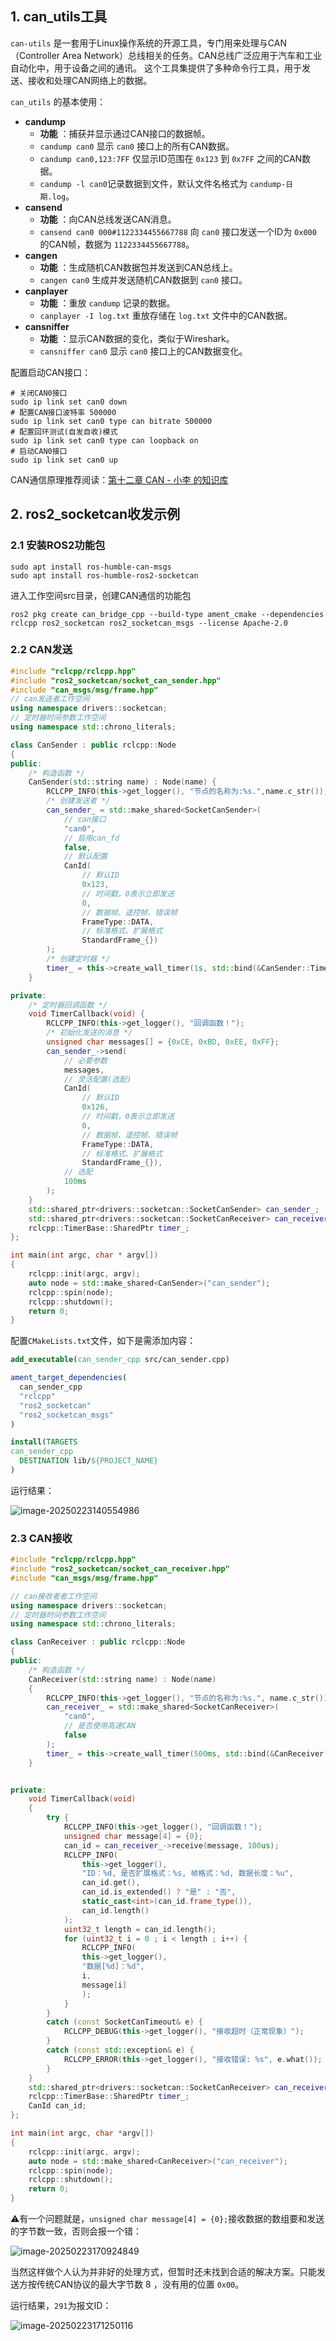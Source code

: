 ## 1. can_utils工具

`can-utils` 是一套用于Linux操作系统的开源工具，专门用来处理与CAN（Controller Area Network）总线相关的任务。CAN总线广泛应用于汽车和工业自动化中，用于设备之间的通讯。 这个工具集提供了多种命令行工具，用于发送、接收和处理CAN网络上的数据。

`can_utils` 的基本使用：

- **candump**
  - **功能** ：捕获并显示通过CAN接口的数据帧。
  - `candump can0` 显示 `can0` 接口上的所有CAN数据。
  - `candump can0,123:7FF` 仅显示ID范围在 `0x123` 到 `0x7FF` 之间的CAN数据。
  - `candump -l can0`记录数据到文件，默认文件名格式为 `candump-日期.log`。
- **cansend**
  - **功能** ：向CAN总线发送CAN消息。
  - `cansend can0 000#1122334455667788` 向 `can0` 接口发送一个ID为 `0x000` 的CAN帧，数据为 `1122334455667788`。
- **cangen**
  - **功能** ：生成随机CAN数据包并发送到CAN总线上。
  - `cangen can0` 生成并发送随机CAN数据到 `can0` 接口。
- **canplayer**
  - **功能** ：重放 `candump` 记录的数据。
  - `canplayer -I log.txt` 重放存储在 `log.txt` 文件中的CAN数据。
- **cansniffer**
  - **功能** ：显示CAN数据的变化，类似于Wireshark。
  - `cansniffer can0` 显示 `can0` 接口上的CAN数据变化。

配置启动CAN接口：

```shell
# 关闭CAN0接口
sudo ip link set can0 down
# 配置CAN接口波特率 500000
sudo ip link set can0 type can bitrate 500000
# 配置回环测试(自发自收)模式
sudo ip link set can0 type can loopback on
# 启动CAN0接口
sudo ip link set can0 up
```

CAN通信原理推荐阅读：[第十二章 CAN - 小李 的知识库](https://tonmoon.top/study/STM32/12.CAN通信/)

## 2. ros2_socketcan收发示例

### 2.1 安装ROS2功能包

```shell
sudo apt install ros-humble-can-msgs
sudo apt install ros-humble-ros2-socketcan
```

进入工作空间src目录，创建CAN通信的功能包

```shell
ros2 pkg create can_bridge_cpp --build-type ament_cmake --dependencies rclcpp ros2_socketcan ros2_socketcan_msgs --license Apache-2.0
```

### 2.2 CAN发送

```C++
#include "rclcpp/rclcpp.hpp"
#include "ros2_socketcan/socket_can_sender.hpp"
#include "can_msgs/msg/frame.hpp"
// can发送者工作空间
using namespace drivers::socketcan;
// 定时器时间参数工作空间
using namespace std::chrono_literals;

class CanSender : public rclcpp::Node
{
public:
    /* 构造函数 */
    CanSender(std::string name) : Node(name) {
        RCLCPP_INFO(this->get_logger(), "节点的名称为:%s.",name.c_str());
        /* 创建发送者 */
        can_sender_ = std::make_shared<SocketCanSender>(
            // can接口
            "can0",
            // 启用can_fd
            false,
            // 默认配置
            CanId(
                // 默认ID
                0x123, 
                // 时间戳，0表示立即发送
                0,
                // 数据帧、遥控帧、错误帧
                FrameType::DATA,
                // 标准格式、扩展格式
                StandardFrame_{}) 
        );
        /* 创建定时器 */
        timer_ = this->create_wall_timer(1s, std::bind(&CanSender::TimerCallback, this));
    }

private:
    /* 定时器回调函数 */
    void TimerCallback(void) {
        RCLCPP_INFO(this->get_logger(), "回调函数！");
        /* 初始化发送的消息 */
        unsigned char messages[] = {0xCE, 0xBD, 0xEE, 0xFF};
        can_sender_->send(
            // 必要参数
            messages,
            // 灵活配置(选配)
            CanId(
                // 默认ID
                0x126, 
                // 时间戳，0表示立即发送
                0,
                // 数据帧、遥控帧、错误帧
                FrameType::DATA,
                // 标准格式、扩展格式
                StandardFrame_{}),
            // 选配
            100ms
        );
    }
    std::shared_ptr<drivers::socketcan::SocketCanSender> can_sender_;
    std::shared_ptr<drivers::socketcan::SocketCanReceiver> can_receiver_;
    rclcpp::TimerBase::SharedPtr timer_;
};

int main(int argc, char * argv[])
{
    rclcpp::init(argc, argv);
    auto node = std::make_shared<CanSender>("can_sender");
    rclcpp::spin(node);
    rclcpp::shutdown();
    return 0;
}
```

配置`CMakeLists.txt`文件，如下是需添加内容：

```cmake
add_executable(can_sender_cpp src/can_sender.cpp)

ament_target_dependencies(
  can_sender_cpp
  "rclcpp"
  "ros2_socketcan"
  "ros2_socketcan_msgs"
)

install(TARGETS
can_sender_cpp
  DESTINATION lib/${PROJECT_NAME}
)
```

运行结果：

![image-20250223140554986](https://tonmoon.obs.cn-east-3.myhuaweicloud.com/img/tonmoon/image-20250223140554986.png)

### 2.3 CAN接收

```C++
#include "rclcpp/rclcpp.hpp"
#include "ros2_socketcan/socket_can_receiver.hpp"
#include "can_msgs/msg/frame.hpp"

// can接收者者工作空间
using namespace drivers::socketcan;
// 定时器时间参数工作空间
using namespace std::chrono_literals;

class CanReceiver : public rclcpp::Node
{
public:
    /* 构造函数 */
    CanReceiver(std::string name) : Node(name)
    {
        RCLCPP_INFO(this->get_logger(), "节点的名称为:%s.", name.c_str());
        can_receiver_ = std::make_shared<SocketCanReceiver>(
            "can0",
            // 是否使用高速CAN
            false
        );
        timer_ = this->create_wall_timer(500ms, std::bind(&CanReceiver::TimerCallback, this));
    }


private:
    void TimerCallback(void)
    {
        try {
            RCLCPP_INFO(this->get_logger(), "回调函数！");
            unsigned char message[4] = {0};
            can_id = can_receiver_->receive(message, 100us);
            RCLCPP_INFO(
                this->get_logger(),
                "ID：%d, 是否扩展格式：%s, 帧格式：%d, 数据长度：%u",
                can_id.get(), 
                can_id.is_extended() ? "是" : "否", 
                static_cast<int>(can_id.frame_type()),
                can_id.length()
            );
            uint32_t length = can_id.length();
            for (uint32_t i = 0 ; i < length ; i++) {
                RCLCPP_INFO(
                this->get_logger(), 
                "数据[%d]：%d",
                i,
                message[i]
                );
            }
        }
        catch (const SocketCanTimeout& e) {
            RCLCPP_DEBUG(this->get_logger(), "接收超时（正常现象）");
        }
        catch (const std::exception& e) {
            RCLCPP_ERROR(this->get_logger(), "接收错误: %s", e.what());
        }
    }
    std::shared_ptr<drivers::socketcan::SocketCanReceiver> can_receiver_;
    rclcpp::TimerBase::SharedPtr timer_;
    CanId can_id;
};

int main(int argc, char *argv[])
{
    rclcpp::init(argc, argv);
    auto node = std::make_shared<CanReceiver>("can_receiver");
    rclcpp::spin(node);
    rclcpp::shutdown();
    return 0;
}
```

⚠有一个问题就是，`unsigned char message[4] = {0};`接收数据的数组要和发送的字节数一致，否则会报一个错：

![image-20250223170924849](https://tonmoon.obs.cn-east-3.myhuaweicloud.com/img/tonmoon/image-20250223170924849.png)

当然这样做个人认为并非好的处理方式，但暂时还未找到合适的解决方案。只能发送方按传统CAN协议的最大字节数 8 ，没有用的位置 `0x00`。

运行结果，`291`为报文ID：

![image-20250223171250116](https://tonmoon.obs.cn-east-3.myhuaweicloud.com/img/tonmoon/image-20250223171250116.png)